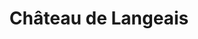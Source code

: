 ---
guid: "d7e02dff9b8d"
title: "Château de Langeais"
latlng: "47.324719, 0.406174"
videoId: "yM--wBK9Iuw" 
---